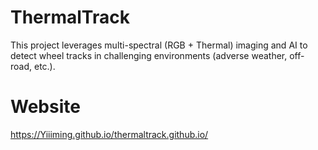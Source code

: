 # ThermalTrack
This project leverages multi-spectral (RGB + Thermal) imaging and AI to detect wheel tracks in challenging environments (adverse weather, off-road, etc.). 

# Website
https://Yiiiming.github.io/thermaltrack.github.io/
